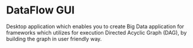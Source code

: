 # DataFlow GUI

Desktop application which enables you to create Big Data application for frameworks which utilizes for execution Directed
Acyclic Graph (DAG), by building the graph in user friendly way.
